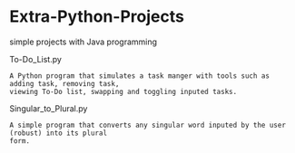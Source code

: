# Extra-Python-Projects

simple projects with Java programming

To-Do_List.py

    A Python program that simulates a task manger with tools such as adding task, removing task,
    viewing To-Do list, swapping and toggling inputed tasks.

Singular_to_Plural.py

    A simple program that converts any singular word inputed by the user (robust) into its plural 
    form.
